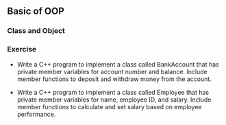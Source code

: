 ## Basic of OOP
### Class and Object

### Exercise

- Write a C++ program to implement a class called BankAccount that has private member variables for account number and balance. Include member functions to deposit and withdraw money from the account.

- Write a C++ program to implement a class called Employee that has private member variables for name, employee ID, and salary. Include member functions to calculate and set salary based on employee performance.